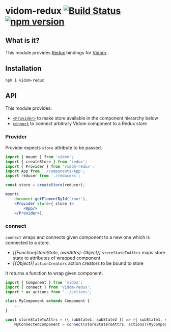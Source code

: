 # vidom-redux [![Build Status](https://secure.travis-ci.org/dfilatov/vidom-redux.png)](http://travis-ci.org/dfilatov/vidom-redux) [![npm version](https://badge.fury.io/js/vidom-redux.svg)](http://badge.fury.io/js/vidom-redux)

## What is it?

This module provides [Redux](https://github.com/reactjs/redux) bindings for [Vidom](https://github.com/dfilatov/vidom).

## Installation

```
npm i vidom-redux
```

## API

This module provides:
  * [`<Provider>`](#provider) to make store available in the component hierarchy below
  * [`connect`](#connect) to connect arbitrary Vidom component to a Redux store

### Provider

Provider expects `store` attribute to be passed.
```jsx
import { mount } from 'vidom';
import { createStore } from 'redux';
import { Provider } from 'vidom-redux';
import App from './components/App';
import reducer from './reducers';

const store = createStore(reducer);

mount(
    document.getElementById('root'),
    <Provider store={ store }>
        <App/>
    </Provider>);
```

### connect

`connect` wraps and connects given component to a new one which is connected to a store.

  * *[{Function(storeState, ownAttrs): Object}]* `storeStateToAttrs` maps store state to attributes of wrapped component 
  * *[{Object}]* `actionCreators` action creators to be bound to store

It returns a function to wrap given component.

```js
import { Component } from 'vidom';
import { connect } from 'vidom-redux';
import * as actions from '../actions';

class MyComponent extends Component {
    ...
}

const storeStateToAttrs = ({ subState1, subState2 }) => ({ subState1, subState2 }),
    MyConnectedComponent = connect(storeStateToAttrs, actions)(MyComponent);

```
